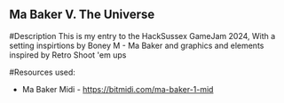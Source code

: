 ## Ma Baker V. The Universe

#Description
This is my entry to the HackSussex GameJam 2024, With a setting inspirtions by Boney M - Ma Baker and graphics and elements inspired by Retro Shoot 'em ups

#Resources used:
- Ma Baker Midi - https://bitmidi.com/ma-baker-1-mid
